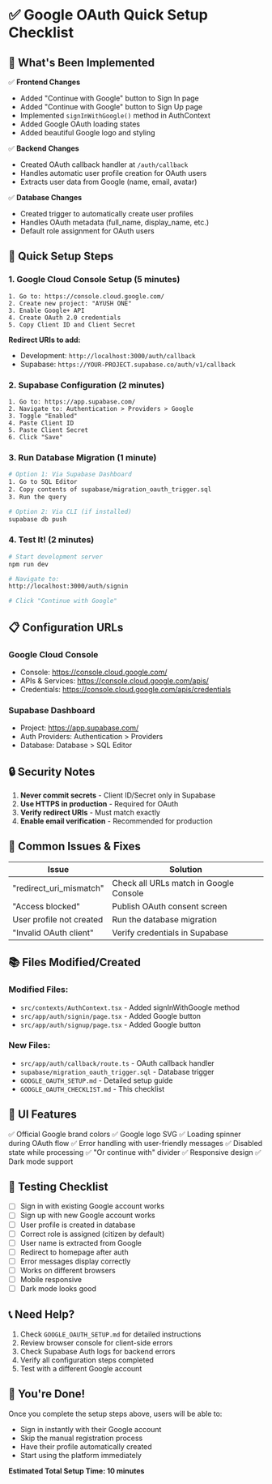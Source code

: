 # ✅ Google OAuth Quick Setup Checklist

## 🎯 What's Been Implemented

✅ **Frontend Changes**

- Added "Continue with Google" button to Sign In page
- Added "Continue with Google" button to Sign Up page
- Implemented `signInWithGoogle()` method in AuthContext
- Added Google OAuth loading states
- Added beautiful Google logo and styling

✅ **Backend Changes**

- Created OAuth callback handler at `/auth/callback`
- Handles automatic user profile creation for OAuth users
- Extracts user data from Google (name, email, avatar)

✅ **Database Changes**

- Created trigger to automatically create user profiles
- Handles OAuth metadata (full_name, display_name, etc.)
- Default role assignment for OAuth users

## 🚀 Quick Setup Steps

### 1. Google Cloud Console Setup (5 minutes)

```
1. Go to: https://console.cloud.google.com/
2. Create new project: "AYUSH ONE"
3. Enable Google+ API
4. Create OAuth 2.0 credentials
5. Copy Client ID and Client Secret
```

**Redirect URIs to add:**

- Development: `http://localhost:3000/auth/callback`
- Supabase: `https://YOUR-PROJECT.supabase.co/auth/v1/callback`

### 2. Supabase Configuration (2 minutes)

```
1. Go to: https://app.supabase.com/
2. Navigate to: Authentication > Providers > Google
3. Toggle "Enabled"
4. Paste Client ID
5. Paste Client Secret
6. Click "Save"
```

### 3. Run Database Migration (1 minute)

```bash
# Option 1: Via Supabase Dashboard
1. Go to SQL Editor
2. Copy contents of supabase/migration_oauth_trigger.sql
3. Run the query

# Option 2: Via CLI (if installed)
supabase db push
```

### 4. Test It! (2 minutes)

```bash
# Start development server
npm run dev

# Navigate to:
http://localhost:3000/auth/signin

# Click "Continue with Google"
```

## 📋 Configuration URLs

### Google Cloud Console

- Console: https://console.cloud.google.com/
- APIs & Services: https://console.cloud.google.com/apis/
- Credentials: https://console.cloud.google.com/apis/credentials

### Supabase Dashboard

- Project: https://app.supabase.com/
- Auth Providers: Authentication > Providers
- Database: Database > SQL Editor

## 🔒 Security Notes

1. **Never commit secrets** - Client ID/Secret only in Supabase
2. **Use HTTPS in production** - Required for OAuth
3. **Verify redirect URIs** - Must match exactly
4. **Enable email verification** - Recommended for production

## 🐛 Common Issues & Fixes

| Issue                    | Solution                               |
| ------------------------ | -------------------------------------- |
| "redirect_uri_mismatch"  | Check all URLs match in Google Console |
| "Access blocked"         | Publish OAuth consent screen           |
| User profile not created | Run the database migration             |
| "Invalid OAuth client"   | Verify credentials in Supabase         |

## 📚 Files Modified/Created

### Modified Files:

- `src/contexts/AuthContext.tsx` - Added signInWithGoogle method
- `src/app/auth/signin/page.tsx` - Added Google button
- `src/app/auth/signup/page.tsx` - Added Google button

### New Files:

- `src/app/auth/callback/route.ts` - OAuth callback handler
- `supabase/migration_oauth_trigger.sql` - Database trigger
- `GOOGLE_OAUTH_SETUP.md` - Detailed setup guide
- `GOOGLE_OAUTH_CHECKLIST.md` - This checklist

## 🎨 UI Features

✅ Official Google brand colors
✅ Google logo SVG
✅ Loading spinner during OAuth flow
✅ Error handling with user-friendly messages
✅ Disabled state while processing
✅ "Or continue with" divider
✅ Responsive design
✅ Dark mode support

## 🧪 Testing Checklist

- [ ] Sign in with existing Google account works
- [ ] Sign up with new Google account works
- [ ] User profile is created in database
- [ ] Correct role is assigned (citizen by default)
- [ ] User name is extracted from Google
- [ ] Redirect to homepage after auth
- [ ] Error messages display correctly
- [ ] Works on different browsers
- [ ] Mobile responsive
- [ ] Dark mode looks good

## 📞 Need Help?

1. Check `GOOGLE_OAUTH_SETUP.md` for detailed instructions
2. Review browser console for client-side errors
3. Check Supabase Auth logs for backend errors
4. Verify all configuration steps completed
5. Test with a different Google account

## 🎉 You're Done!

Once you complete the setup steps above, users will be able to:

- Sign in instantly with their Google account
- Skip the manual registration process
- Have their profile automatically created
- Start using the platform immediately

**Estimated Total Setup Time: 10 minutes**

